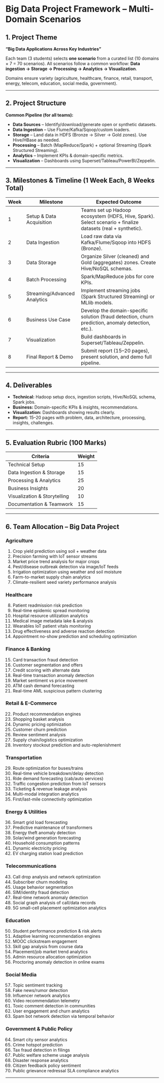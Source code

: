 # Big Data Project Framework – Multi-Domain Scenarios

## 1. Project Theme

**“Big Data Applications Across Key Industries”**

Each team (3 students) selects **one scenario** from a curated list (10 domains × 7 = 70 scenarios).
All scenarios follow a common workflow:
**Data ingestion → Storage → Processing → Analytics → Visualization**.

Domains ensure variety (agriculture, healthcare, finance, retail, transport, energy, telecom, education, social media, government).

---

## 2. Project Structure

**Common Pipeline (for all teams):**

* **Data Sources** – Identify/download/generate open or synthetic datasets.
* **Data Ingestion** – Use Flume/Kafka/Sqoop/custom loaders.
* **Storage** – Land data in HDFS (Bronze → Silver → Gold zones). Use Hive/HBase as needed.
* **Processing** – Batch (MapReduce/Spark) + optional Streaming (Spark Structured Streaming).
* **Analytics** – Implement KPIs & domain-specific metrics.
* **Visualization** – Dashboards using Superset/Tableau/PowerBI/Zeppelin.

---

## 3. Milestones & Timeline (1 Week Each, 8 Weeks Total)

| **Week** | **Milestone**                | **Expected Outcome**                                                                                       |
| -------- | ---------------------------- | ---------------------------------------------------------------------------------------------------------- |
| 1        | Setup & Data Acquisition     | Teams set up Hadoop ecosystem (HDFS, Hive, Spark). Select scenario + finalize datasets (real + synthetic). |
| 2        | Data Ingestion               | Load raw data via Kafka/Flume/Sqoop into HDFS (Bronze).                                                    |
| 3        | Data Storage                 | Organize Silver (cleaned) and Gold (aggregates) zones. Create Hive/NoSQL schemas.                          |
| 4        | Batch Processing             | Spark/MapReduce jobs for core KPIs.                                                                        |
| 5        | Streaming/Advanced Analytics | Implement streaming jobs (Spark Structured Streaming) or MLlib models.                                     |
| 6        | Business Use Case            | Develop the domain-specific solution (fraud detection, churn prediction, anomaly detection, etc.).         |
| 7        | Visualization                | Build dashboards in Superset/Tableau/Zeppelin.                                                             |
| 8        | Final Report & Demo          | Submit report (15–20 pages), present solution, and demo full pipeline.                                     |

---

## 4. Deliverables

* **Technical:** Hadoop setup docs, ingestion scripts, Hive/NoSQL schema, Spark jobs.
* **Business:** Domain-specific KPIs & insights, recommendations.
* **Visualization:** Dashboards showing results clearly.
* **Report:** 15–20 pages with problem, data, architecture, processing, insights, challenges.

---

## 5. Evaluation Rubric (100 Marks)

| **Criteria**                 | **Weight** |
| ---------------------------- | ---------- |
| Technical Setup              | 15         |
| Data Ingestion & Storage     | 15         |
| Processing & Analytics       | 25         |
| Business Insights            | 20         |
| Visualization & Storytelling | 10         |
| Documentation & Teamwork     | 15         |

---

## 6. Team Allocation – Big Data Project

### Agriculture

1. Crop yield prediction using soil + weather data
2. Precision farming with IoT sensor streams
3. Market price trend analysis for major crops
4. Pest/disease outbreak detection via image/IoT feeds
5. Irrigation optimization using weather and soil moisture
6. Farm-to-market supply chain analytics
7. Climate-resilient seed variety performance analysis

### Healthcare

8. Patient readmission risk prediction
9. Real-time epidemic spread monitoring
10. Hospital resource utilization analytics
11. Medical image metadata lake & analysis
12. Wearables IoT patient vitals monitoring
13. Drug effectiveness and adverse reaction detection
14. Appointment no-show prediction and scheduling optimization

### Finance & Banking

15. Card transaction fraud detection
16. Customer segmentation and offers
17. Credit scoring with alternate data
18. Real-time transaction anomaly detection
19. Market sentiment vs price movement
20. ATM cash demand forecasting
21. Real-time AML suspicious pattern clustering

### Retail & E-Commerce

22. Product recommendation engines
23. Shopping basket analysis
24. Dynamic pricing optimization
25. Customer churn prediction
26. Review sentiment analysis
27. Supply chain/logistics optimization
28. Inventory stockout prediction and auto-replenishment

### Transportation

29. Route optimization for buses/trains
30. Real-time vehicle breakdown/delay detection
31. Ride demand forecasting (cab/auto services)
32. Traffic congestion prediction from IoT sensors
33. Ticketing & revenue leakage analysis
34. Multi-modal integration analytics
35. First/last-mile connectivity optimization

### Energy & Utilities

36. Smart grid load forecasting
37. Predictive maintenance of transformers
38. Energy theft anomaly detection
39. Solar/wind generation forecasting
40. Household consumption patterns
41. Dynamic electricity pricing
42. EV charging station load prediction

### Telecommunications

43. Call drop analysis and network optimization
44. Subscriber churn modeling
45. Usage behavior segmentation
46. SIM/identity fraud detection
47. Real-time network anomaly detection
48. Social graph analysis of call/data records
49. 5G small-cell placement optimization analytics

### Education

50. Student performance prediction & risk alerts
51. Adaptive learning recommendation engines
52. MOOC clickstream engagement
53. Skill gap analysis from course data
54. Placement/job market trend analytics
55. Admin resource allocation optimization
56. Proctoring anomaly detection in online exams

### Social Media

57. Topic sentiment tracking
58. Fake news/rumor detection
59. Influencer network analytics
60. Video recommendation telemetry
61. Toxic comment detection in communities
62. User engagement and churn analytics
63. Spam bot network detection via temporal behavior

### Government & Public Policy

64. Smart city sensor analytics
65. Crime hotspot prediction
66. Tax fraud detection in filings
67. Public welfare scheme usage analysis
68. Disaster response analytics
69. Citizen feedback policy sentiment
70. Public grievance redressal SLA compliance analytics

---
